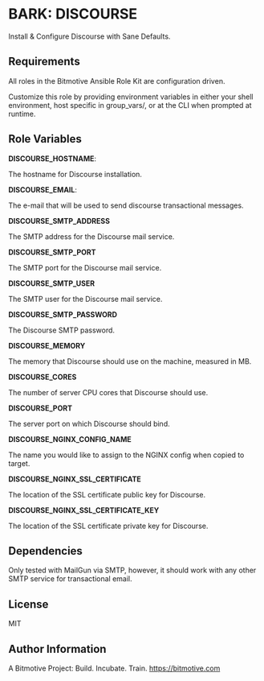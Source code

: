 BARK: DISCOURSE
=========

Install & Configure Discourse with Sane Defaults.

Requirements
------------

All roles in the Bitmotive Ansible Role Kit are configuration driven.

Customize this role by providing environment variables in either your
shell environment, host specific in group_vars/, or at the CLI when
prompted at runtime. 

Role Variables
--------------

**DISCOURSE_HOSTNAME**:

The hostname for Discourse installation.

**DISCOURSE_EMAIL**:

The e-mail that will be used to send discourse transactional messages.

**DISCOURSE_SMTP_ADDRESS**

The SMTP address for the Discourse mail service.

**DISCOURSE_SMTP_PORT**

The SMTP port for the Discourse mail service.

**DISCOURSE_SMTP_USER**

The SMTP user for the Discourse mail service.

**DISCOURSE_SMTP_PASSWORD**

The Discourse SMTP password.

**DISCOURSE_MEMORY**

The memory that Discourse should use on the machine, measured in MB.

**DISCOURSE_CORES**

The number of server CPU cores that Discourse should use.

**DISCOURSE_PORT**

The server port on which Discourse should bind.

**DISCOURSE_NGINX_CONFIG_NAME**

The name you would like to assign to the NGINX config when copied to target.

**DISCOURSE_NGINX_SSL_CERTIFICATE**

The location of the SSL certificate public key for Discourse.

**DISCOURSE_NGINX_SSL_CERTIFICATE_KEY**

The location of the SSL certificate private key for Discourse.


Dependencies
------------

Only tested with MailGun via SMTP, however, it should work with any other
SMTP service for transactional email.

License
-------

MIT

Author Information
------------------

A Bitmotive Project: Build. Incubate. Train.
https://bitmotive.com 
